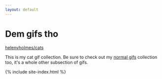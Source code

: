```yaml
---
layout: default
---
```


# Dem gifs tho

[helenvholmes/cats](https://github.com/helenvholmes/cats)

This is my cat gif collection. Be sure to check out my [normal gifs](https://github.com/helenvholmes/gifs) collection too, it's a whole other subsection of gifs.

{% include site-index.html %}
